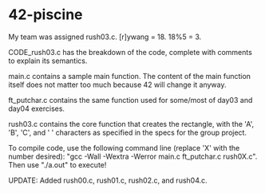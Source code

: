 # 42-piscine

My team was assigned rush03.c. [r]ywang = 18. 18%5 = 3.

CODE_rush03.c has the breakdown of the code, complete with comments to explain its semantics.

main.c contains a sample main function. The content of the main function itself does not matter too much because 42 will change it anyway.

ft_putchar.c contains the same function used for some/most of day03 and day04 exercises.

rush03.c contains the core function that creates the rectangle, with the 'A', 'B', 'C', and ' ' characters as specified in the specs for the group project.

To compile code, use the following command line (replace 'X' with the number desired): "gcc -Wall -Wextra -Werror main.c ft_putchar.c rush0X.c". Then use "./a.out" to execute!

UPDATE: Added rush00.c, rush01.c, rush02.c, and rush04.c.
